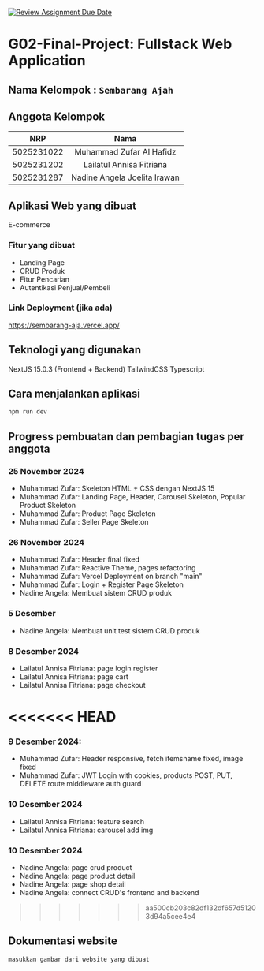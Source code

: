 [![Review Assignment Due Date](https://classroom.github.com/assets/deadline-readme-button-22041afd0340ce965d47ae6ef1cefeee28c7c493a6346c4f15d667ab976d596c.svg)](https://classroom.github.com/a/K32wTABb)
# G02-Final-Project: Fullstack Web Application

## Nama Kelompok : `Sembarang Ajah`

## Anggota Kelompok
| NRP | Nama |
|:-----------:|:--------:|
| 5025231022  | Muhammad Zufar Al Hafidz  |
| 5025231202  | Lailatul Annisa Fitriana  |
| 5025231287  | Nadine Angela Joelita Irawan  |

## Aplikasi Web yang dibuat

E-commerce

### Fitur yang dibuat

- Landing Page
- CRUD Produk
- Fitur Pencarian
- Autentikasi Penjual/Pembeli

### Link Deployment (jika ada)

https://sembarang-aja.vercel.app/

## Teknologi yang digunakan

NextJS 15.0.3 (Frontend + Backend)
TailwindCSS
Typescript

## Cara menjalankan aplikasi

```bash
npm run dev
```

## Progress pembuatan dan pembagian tugas per anggota
### 25 November 2024
- Muhammad Zufar: Skeleton HTML + CSS dengan NextJS 15
- Muhammad Zufar: Landing Page, Header, Carousel Skeleton, Popular Product Skeleton
- Muhammad Zufar: Product Page Skeleton
- Muhammad Zufar: Seller Page Skeleton

### 26 November 2024
- Muhammad Zufar: Header final fixed
- Muhammad Zufar: Reactive Theme, pages refactoring
- Muhammad Zufar: Vercel Deployment on branch "main"
- Muhammad Zufar: Login + Register Page Skeleton
- Nadine Angela: Membuat sistem CRUD produk

### 5 Desember
- Nadine Angela: Membuat unit test sistem CRUD produk

### 8 Desember 2024
- Lailatul Annisa Fitriana: page login register
- Lailatul Annisa Fitriana: page cart
- Lailatul Annisa Fitriana: page checkout

<<<<<<< HEAD
=======
### 9 Desember 2024:
- Muhammad Zufar: Header responsive, fetch itemsname fixed, image fixed
- Muhammad Zufar: JWT Login with cookies, products POST, PUT, DELETE route middleware auth guard

### 10 Desember 2024
- Lailatul Annisa Fitriana: feature search
- Lailatul Annisa Fitriana: carousel add img

### 10 Desember 2024
- Nadine Angela: page crud product
- Nadine Angela: page product detail
- Nadine Angela: page shop detail
- Nadine Angela: connect CRUD's frontend and backend
>>>>>>> aa500cb203c82df132df657d51203d94a5cee4e4

## Dokumentasi website
`masukkan gambar dari website yang dibuat`
